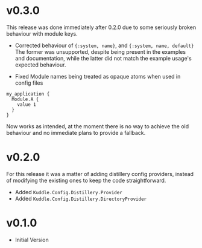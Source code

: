 # v0.3.0

This release was done immediately after 0.2.0 due to some seriously broken behaviour with module keys.

* Corrected behaviour of `{:system, name}`, and `{:system, name, default}`
  The former was unsupported, despite being present in the examples and documentation, while the latter did not match the example usage's expected behaviour.

* Fixed Module names being treated as opaque atoms when used in config files

```kdl
my_application {
  Module.A {
    value 1
  }
}
```

Now works as intended, at the moment there is no way to achieve the old behaviour and no immediate plans to provide a fallback.

# v0.2.0

For this release it was a matter of adding distillery config providers, instead of modifying the existing ones to keep the code straightforward.

* Added `Kuddle.Config.Distillery.Provider`
* Added `Kuddle.Config.Distillery.DirectoryProvider`

# v0.1.0

* Initial Version
